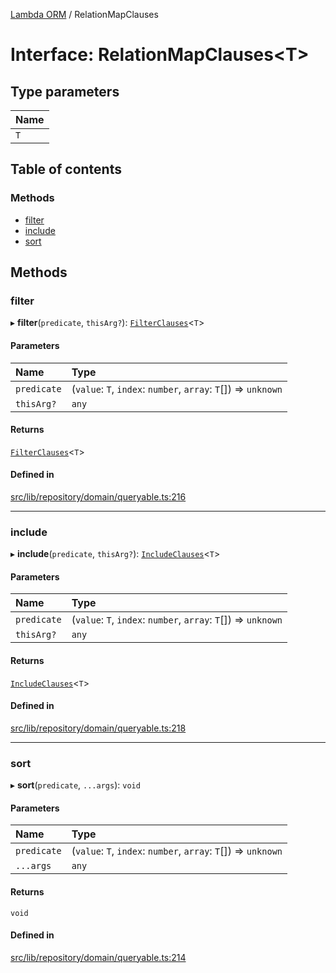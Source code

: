 [Lambda ORM](../README.md) / RelationMapClauses

# Interface: RelationMapClauses\<T\>

## Type parameters

| Name |
| :------ |
| `T` |

## Table of contents

### Methods

- [filter](RelationMapClauses.md#filter)
- [include](RelationMapClauses.md#include)
- [sort](RelationMapClauses.md#sort)

## Methods

### filter

▸ **filter**(`predicate`, `thisArg?`): [`FilterClauses`](../classes/FilterClauses.md)\<`T`\>

#### Parameters

| Name | Type |
| :------ | :------ |
| `predicate` | (`value`: `T`, `index`: `number`, `array`: `T`[]) => `unknown` |
| `thisArg?` | `any` |

#### Returns

[`FilterClauses`](../classes/FilterClauses.md)\<`T`\>

#### Defined in

[src/lib/repository/domain/queryable.ts:216](https://github.com/FlavioLionelRita/lambdaorm/blob/f3081132/src/lib/repository/domain/queryable.ts#L216)

___

### include

▸ **include**(`predicate`, `thisArg?`): [`IncludeClauses`](../classes/IncludeClauses.md)\<`T`\>

#### Parameters

| Name | Type |
| :------ | :------ |
| `predicate` | (`value`: `T`, `index`: `number`, `array`: `T`[]) => `unknown` |
| `thisArg?` | `any` |

#### Returns

[`IncludeClauses`](../classes/IncludeClauses.md)\<`T`\>

#### Defined in

[src/lib/repository/domain/queryable.ts:218](https://github.com/FlavioLionelRita/lambdaorm/blob/f3081132/src/lib/repository/domain/queryable.ts#L218)

___

### sort

▸ **sort**(`predicate`, `...args`): `void`

#### Parameters

| Name | Type |
| :------ | :------ |
| `predicate` | (`value`: `T`, `index`: `number`, `array`: `T`[]) => `unknown` |
| `...args` | `any` |

#### Returns

`void`

#### Defined in

[src/lib/repository/domain/queryable.ts:214](https://github.com/FlavioLionelRita/lambdaorm/blob/f3081132/src/lib/repository/domain/queryable.ts#L214)
